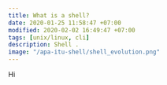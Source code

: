 ```yaml
---
title: What is a shell? 
date: 2020-01-25 11:58:47 +07:00
modified: 2020-02-02 16:49:47 +07:00
tags: [unix/linux, cli]
description: Shell .
image: "/apa-itu-shell/shell_evolution.png"
---
```


Hi